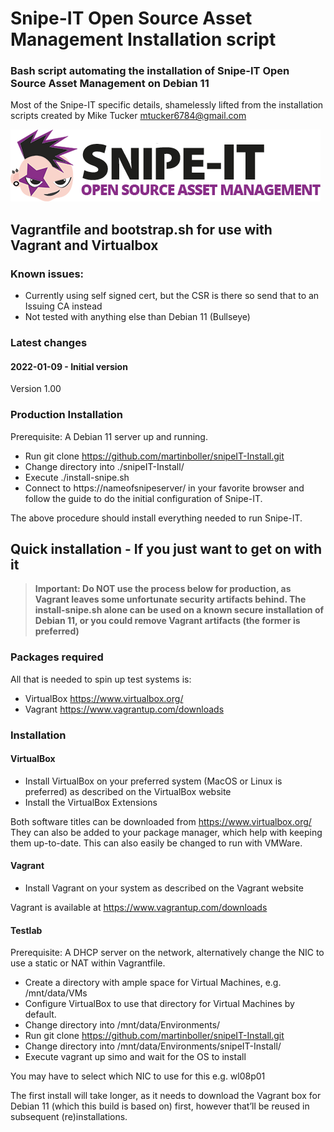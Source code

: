 # Snipe-IT Open Source Asset Management Installation script

### Bash script automating the installation of Snipe-IT Open Source Asset Management on Debian 11
Most of the Snipe-IT specific details, shamelessly lifted from the installation scripts created by Mike Tucker mtucker6784@gmail.com

<img src="./images/snipe-it-logo-xs.png" alt="Update in progress, top"/>

## Vagrantfile and bootstrap.sh for use with Vagrant and Virtualbox

### Known issues:
  - Currently using self signed cert, but the CSR is there so send that to an Issuing CA instead
  - Not tested with anything else than Debian 11 (Bullseye)

### Latest changes 
#### 2022-01-09 - Initial version
  Version 1.00

### Production Installation
Prerequisite: A Debian 11 server up and running.
- Run git clone https://github.com/martinboller/snipeIT-Install.git
- Change directory into ./snipeIT-Install/
- Execute ./install-snipe.sh
- Connect to https://nameofsnipeserver/ in your favorite browser and follow the guide to do the initial configuration of Snipe-IT.

The above procedure should install everything needed to run Snipe-IT.


## Quick installation - If you just want to get on with it

>**Important: Do NOT use the process below for production, as Vagrant leaves some unfortunate security artifacts behind. The install-snipe.sh alone can be used on a known secure installation of Debian 11, or you could remove Vagrant artifacts (the former is preferred)**

### Packages required
All that is needed to spin up test systems is:
 - VirtualBox https://www.virtualbox.org/
 - Vagrant https://www.vagrantup.com/downloads
 
### Installation
#### VirtualBox
 - Install VirtualBox on your preferred system (MacOS or Linux is preferred) as described on the VirtualBox website
 - Install the VirtualBox Extensions

Both software titles can be downloaded from https://www.virtualbox.org/
They can also be added to your package manager, which help with keeping them up-to-date. This can also easily be changed to run with VMWare.
 
#### Vagrant
 - Install Vagrant on your system as described on the Vagrant website

Vagrant is available at https://www.vagrantup.com/downloads
 
#### Testlab
Prerequisite: A DHCP server on the network, alternatively change the NIC to use a static or NAT within Vagrantfile.
 - Create a directory with ample space for Virtual Machines, e.g. /mnt/data/VMs
 - Configure VirtualBox to use that directory for Virtual Machines by default.
 - Change directory into /mnt/data/Environments/
 - Run git clone https://github.com/martinboller/snipeIT-Install.git
 - Change directory into /mnt/data/Environments/snipeIT-Install/
 - Execute vagrant up simo and wait for the OS to install

You may have to select which NIC to use for this e.g. wl08p01
 
The first install will take longer, as it needs to download the Vagrant box for Debian 11 (which this build is based on) first, however that’ll be reused in subsequent (re)installations.